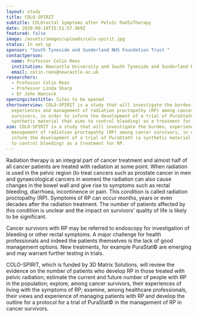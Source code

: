 ```yaml
---
layout: study
title: COLO-SPIRIT
subtitle: COLOrectal Symptoms after PelvIc RadIoTherapy
date: 2020-09-10T15:51:57.969Z
featured: false
image: /assets/images/uploads/colo-spirit.jpg
status: In set up
sponsor: "South Tyneside and Sunderland NHS Foundation Trust "
contactperson:
  name: Professor Colin Rees
  institution: Newcastle University and South Tyneside and Sunderland NHS Foundation Trust
  email: colin.rees@newcastle.ac.uk
researchers:
  - Professor Colin Rees
  - Professor Linda Sharp
  - Dr John Hancock
openingsitestitle: Sites to be opened
shortoverview: COLO-SPIRIT is a study that will investigate the burden,
  experiences and management of radiation proctopathy (RP) among cancer
  survivors, in order to inform the development of a trial of PuraStat© (a
  synthetic material that aims to control bleeding) as a treatment for RP.
aim: COLO-SPIRIT is a study that will investigate the burden, experiences and
  management of radiation proctopathy (RP) among cancer survivors, in order to
  inform the development of a trial of PuraStat© (a synthetic material that aims
  to control bleeding) as a treatment for RP.
---
```

Radiation therapy is an integral part of cancer treatment and almost half of all cancer patients are treated with radiation at some point. When radiation is used in the pelvic region (to treat cancers such as prostate cancer in men and gynaecological cancers in women) the radiation can also cause changes in the bowel wall and give rise to symptoms such as rectal bleeding, diarrhoea, incontinence or pain. This condition is called radiation proctopathy (RP). Symptoms of RP can occur months, years or even decades after the radiation treatment. The number of patients affected by this condition is unclear and the impact on survivors’ quality of life is likely to be significant.

Cancer survivors with RP may be referred to endoscopy for investigation of bleeding or other rectal symptoms. A major challenge for health professionals and indeed the patients themselves is the lack of good management options. New treatments, for example PuraStat© are emerging and may warrant further testing in trials.

COLO-SPIRIT, which is funded by 3D Matrix Solutions, will review the evidence on the number of patients who develop RP in those treated with pelvic radiation; estimate the current and future number of people with RP in the population; explore, among cancer survivors, their experiences of living with the symptoms of RP; examine, among healthcare professionals, their views and experience of managing patients with RP and develop the outline for a protocol for a trial of PuraStat© in the management of RP in cancer survivors.